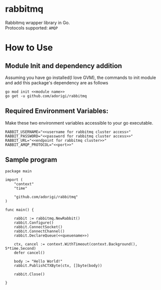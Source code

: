 # rabbitmq
Rabbitmq wrapper library in Go.  
Protocols supported: `AMQP`

# How to Use

## Module Init and dependency addition
Assuming you have go installed(I love GVM), the commands to init module and add this package's dependency are as follows

```
go mod init <<module name>>
go get -u github.com/adorigi/rabbitmq
```

## Required Environment Variables: 
Make these two environment variables accessible to your go executable.

```
RABBIT_USERNAME="<<username for rabbitmq cluster access>"
RABBIT_PASSWORD="<<password for rabbitmq cluster access>>"
RABBIT_URL="<<endpoint for rabbitmq cluster>>"
RABBIT_AMQP_PROTOCOL="<<port>>"
```

## Sample program

```
package main

import (
	"context"
	"time"

    "github.com/adorigi/rabbitmq"
)

func main() {

	rabbit := rabbitmq.NewRabbit()
	rabbit.Configure()
	rabbit.ConnectSocket()
	rabbit.ConnectChannel()
	rabbit.DeclareQueue(<<queuename>>)

	ctx, cancel := context.WithTimeout(context.Background(), 5*time.Second)
	defer cancel()

	body := "Hello World!"
	rabbit.PublishCTXByte(ctx, []byte(body))

	rabbit.Close()

}


```


<!-- 
TODO:
done- Remove dependecy on godotenv
done- add argument to declarequeue for accepting queue name
    - improve tests 

My aim for this repo:
- error code masking - the bad(but not ugly) side of go
- useful abstraction
- will be updated - acc. to how my needs change (but I will tag releases)
 -->